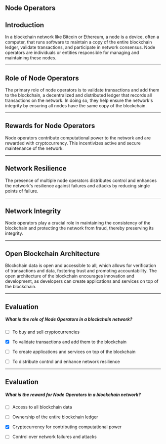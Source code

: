 ## Node Operators


## Introduction

In a blockchain network like Bitcoin or Ethereum, a node is a device, often a computer, that runs software to maintain a copy of the entire blockchain ledger, validate transactions, and participate in network consensus. Node operators are individuals or entities responsible for managing and maintaining these nodes.

    


---
## Role of Node Operators

The primary role of node operators is to validate transactions and add them to the blockchain, a decentralized and distributed ledger that records all transactions on the network. In doing so, they help ensure the network's integrity by ensuring all nodes have the same copy of the blockchain.

    


---
## Rewards for Node Operators

Node operators contribute computational power to the network and are rewarded with cryptocurrency. This incentivizes active and secure maintenance of the network.

    


---
## Network Resilience

The presence of multiple node operators distributes control and enhances the network's resilience against failures and attacks by reducing single points of failure.

    


---
## Network Integrity

Node operators play a crucial role in maintaining the consistency of the blockchain and protecting the network from fraud, thereby preserving its integrity.

    


---
## Open Blockchain Architecture

Blockchain data is open and accessible to all, which allows for verification of transactions and data, fostering trust and promoting accountability. The open architecture of the blockchain encourages innovation and development, as developers can create applications and services on top of the blockchain.

    


---
## Evaluation





##### What is the role of Node Operators in a blockchain network?  
     
- [ ]  To buy and sell cryptocurrencies
- [x]  To validate transactions and add them to the blockchain
- [ ]  To create applications and services on top of the blockchain
- [ ]  To distribute control and enhance network resilience

    


---
## Evaluation





##### What is the reward for Node Operators in a blockchain network?  
     
- [ ]  Access to all blockchain data
- [ ]  Ownership of the entire blockchain ledger
- [x]  Cryptocurrency for contributing computational power
- [ ]  Control over network failures and attacks

    
   